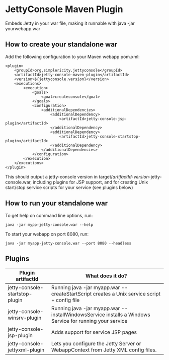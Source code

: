 JettyConsole Maven Plugin
=========================

Embeds Jetty in your war file, making it runnable with java -jar yourwebapp.war

How to create your standalone war
----------

Add the following configuration to your Maven webapp pom.xml:

```
<plugin>
    <groupId>org.simplericity.jettyconsole</groupId>
    <artifactId>jetty-console-maven-plugin</artifactId>
    <version>${jettyconsole.version}</version>
    <executions>
        <execution>
            <goals>
                <goal>createconsole</goal>
            </goals>
            <configuration>
                <additionalDependencies>
                    <additionalDependency>
                        <artifactId>jetty-console-jsp-plugin</artifactId>
                    </additionalDependency>
                    <additionalDependency>
                        <artifactId>jetty-console-startstop-plugin</artifactId>
                    </additionalDependency>
                </additionalDependencies>
            </configuration>
        </execution>
    </executions>
</plugin>
```
This should output a jetty-console version in target/_artifactId_-_version_-jetty-console.war, including plugins for JSP support, and for creating Unix start/stop service scripts for your service (see plugins below)

How to run your standalone war
----------

To get help on command line options, run:

    java -jar mypp-jetty-console.war --help

To start your webapp on port 8080, run:

    java -jar myapp-jetty-console.war --port 8080 --headless

Plugins
-------

Plugin artifactId  | What does it do?
------------- | -------------
jetty-console-startstop-plugin | Running java -jar myapp.war --createStartScript creates a Unix service script + config file
jetty-console-winsrv-plugin | Running java -jar myapp.war --installWindowsService installs a Windows Service for running your service
jetty-console-jsp-plugin  | Adds support for service JSP pages
jetty-console-jettyxml-plugin | Lets you configure the Jetty Server or WebappContext from Jetty XML config files.


